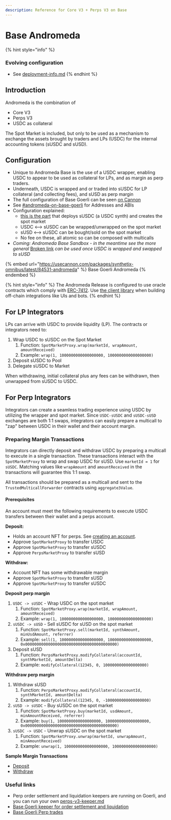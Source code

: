 ```yaml
---
description: Reference for Core V3 + Perps V3 on Base
---
```


# Base Andromeda

{% hint style="info" %}
### Evolving configuration

* See [deployment-info.md](../for-developers/deployment-info.md "mention")
{% endhint %}

## Introduction

Andromeda is the combination of

* Core V3&#x20;
* Perps V3
* USDC as collateral

The Spot Market is included, but only to be used as a mechanism to exchange the assets brought by traders and LPs (USDC) for the internal accounting tokens (sUSDC and sUSD).

## Configuration

* Unique to Andromeda Base is the use of a USDC wrapper, enabling USDC to appear to be used as collateral for LPs, and as margin as perp traders.
* Underneath, USDC is wrapped and or traded into sUSDC for LP collateral (and collecting fees), and sUSD as perp margin
* The full configuration of Base Goerli can be seen [on Cannon](https://usecannon.com/packages/synthetix-omnibus/3.3.3-dev.e141cd8c/84531-andromeda)
* See [#andromeda-on-base-goerli](../for-developers/addresses-+-abis.md#andromeda-on-base-goerli "mention") for Addresses and ABIs
* Configuration explained:&#x20;
  * [this is the part](https://github.com/Synthetixio/synthetix-deployments/pull/66/files#diff-dc0e4e9b2b24d1fcf9c5a8ffd5b5548955777eff55c71dd0ab208dc04e84a89b) that deploys sUSDC (a USDC synth) and creates the spot market
  * &#x20;USDC <--> sUSDC can be wrapped/unwrapped on the spot market
  * sUSD <--> sUSDC can be bought/sold on the spot market
  * No fee on these, all atomic so can be composed with multicalls
* _Coming: Andromeda Base Sandbox - in the meantime see the more general_ [Broken link](broken-reference "mention") _can be used once USDC is wrapped and swapped to sUSD_

{% embed url="https://usecannon.com/packages/synthetix-omnibus/latest/84531-andromeda" %}
Base Goerli Andromeda
{% endembed %}

{% hint style="info" %}
The Andromeda Release is configured to use oracle contracts which comply with [ERC-7412](https://eips.ethereum.org/EIPS/eip-7412). Use [the client library](https://erc7412.synthetix.io/) when building off-chain integrations like UIs and bots.
{% endhint %}

## For LP Integrators

LPs can arrive with USDC to provide liquidity (LP). The contracts or integrators need to:

1. Wrap USDC to sUSDC on the Spot Market
   1. Function: `SpotMarketProxy.wrap(marketId, wrapAmount, amountReceived)`
   2. Example: `wrap(1, 1000000000000000000, 1000000000000000000)`
2. Deposit sUSDC to Pool
3. Delegate sUSDC to Market

When withdrawing, initial collateral plus any fees can be withdrawn, then unwrapped from sUSDC to USDC.

## For Perp Integrators

Integrators can create a seamless trading experience using USDC by utilizing the wrapper and spot market. Since `USDC-sUSDC` and `sUSDC-sUSD` exchanges are both 1:1 swaps, integrators can easily prepare a multicall to "zap" between USDC in their wallet and their account margin.

### Preparing Margin Transactions

Integrators can directly deposit and withdraw USDC by preparing a multicall to execute in a single transaction. These transactions interact with the `SpotMarketProxy` to wrap and swap USDC for sUSD. Use `marketId = 1` for `sUSDC`. Matching values like `wrapAmount` and `amountReceived` in the transactions will guarantee this 1:1 swap.

All transactions should be prepared as a multicall and sent to the `TrustedMulticallForwarder` contracts using `aggregate3Value`.

#### **Prerequisites**

An account must meet the following requirements to execute USDC transfers between their wallet and a perps account.

**Deposit:**

* Holds an account NFT for perps. See [creating an account](perps-v3.md#create-account).
* Approve `SpotMarketProxy` to transfer USDC
* Approve `SpotMarketProxy` to transfer sUSDC
* Approve `PerpsMarketProxy` to transfer sUSD

**Withdraw:**

* Account NFT has some withdrawable margin
* Approve `SpotMarketProxy` to transfer sUSD
* Approve `SpotMarketProxy` to transfer sUSDC

**Deposit perp margin**

1. `USDC -> sUSDC` - Wrap USDC on the spot market
   1. Function: `SpotMarketProxy.wrap(marketId, wrapAmount, amountReceived)`
   2. Example: `wrap(1, 1000000000000000000, 1000000000000000000)`
2. `sUSDC -> sUSD` - Sell sUSDC for sUSD on the spot market
   1. Function: `SpotMarketProxy.sell(marketId, synthAmount, minUsdAmount, referrer)`
   2. Example: `sell(1, 1000000000000000000, 1000000000000000000, 0x0000000000000000000000000000000000000000)`
3. Deposit sUSD
   1. Function: `PerpsMarketProxy.modifyCollateral(accountId, synthMarketId, amountDelta)`
   2. Example: `modifyCollateral(12345, 0, 1000000000000000000)`

**Withdraw perp margin**

1. Withdraw sUSD
   1. Function: `PerpsMarketProxy.modifyCollateral(accountId, synthMarketId, amountDelta)`
   2. Example: `modifyCollateral(12345, 0, -1000000000000000000)`
2. `sUSD -> sUSDC` - Buy sUSDC on the spot market
   1. Function: `SpotMarketProxy.buy(marketId, usdAmount, minAmountReceived, referrer)`
   2. Example: `buy(1, 1000000000000000000, 1000000000000000000, 0x0000000000000000000000000000000000000000)`
3. `sUSDC -> USDC` - Unwrap sUSDC on the spot market
   1. Function: `SpotMarketProxy.unwrap(marketId, unwrapAmount, minAmountReceived)`
   2. Example: `unwrap(1, 1000000000000000000, 1000000000000000000)`

**Sample Margin Transactions**

* [Deposit](https://goerli.basescan.org/tx/0x95461a5b05c40c91c952bc06b0d292ec16ffd0c750a7b708a8564183b9b08cf4)
* [Withdraw](https://goerli.basescan.org/tx/0x4b6d29faaa75223fe1d690993c5e93ef316fc823385cbc52f505927f65702319)

### Useful links

* Perp order settlement and liquidation keepers are running on Goerli, and you can run your own [perps-v3-keeper.md](perps-v3-keeper.md "mention")
* [Base Goerli keeper for order settlement and liquidation](https://goerli.basescan.org/address/0x4A58e0d29558111bfDc07Dc12Ca0fF7fcD0d0d75)&#x20;
* [Base Goerli Perp trades](https://goerli.basescan.org/token/0xa89163A087fe38022690C313b5D4BBF12574637f)&#x20;
